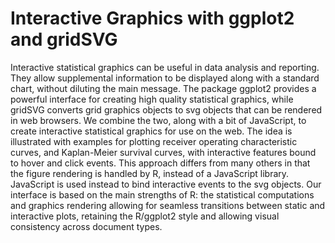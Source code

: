 # Interactive Graphics with ggplot2 and gridSVG

Interactive statistical graphics can be useful in data analysis and reporting. They allow supplemental information to be displayed along with a standard chart, without diluting the main message. The package ggplot2 provides a powerful interface for creating high quality statistical graphics, while gridSVG converts grid graphics objects to svg objects that can be rendered in web browsers. We combine the two, along with a bit of JavaScript, to create interactive statistical graphics for use on the web. The idea is illustrated with examples for plotting receiver operating characteristic curves, and Kaplan-Meier survival curves, with interactive features bound to hover and click events. This approach differs from many others in that the figure rendering is handled by R, instead of a JavaScript library. JavaScript is used instead to bind interactive events to the svg objects. Our interface is based on the main strengths of R: the statistical computations and graphics rendering allowing for seamless transitions between static and interactive plots, retaining the R/ggplot2 style and allowing visual consistency across document types. 